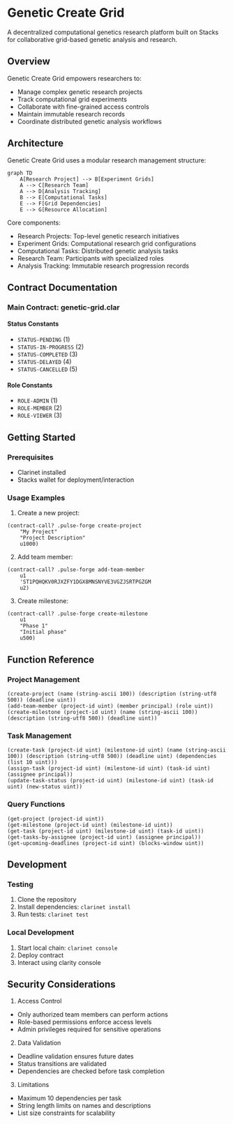 # Genetic Create Grid

A decentralized computational genetics research platform built on Stacks for collaborative grid-based genetic analysis and research.

## Overview

Genetic Create Grid empowers researchers to:
- Manage complex genetic research projects
- Track computational grid experiments
- Collaborate with fine-grained access controls
- Maintain immutable research records
- Coordinate distributed genetic analysis workflows

## Architecture

Genetic Create Grid uses a modular research management structure:

```mermaid
graph TD
    A[Research Project] --> B[Experiment Grids]
    A --> C[Research Team]
    A --> D[Analysis Tracking]
    B --> E[Computational Tasks]
    E --> F[Grid Dependencies]
    E --> G[Resource Allocation]
```

Core components:
- Research Projects: Top-level genetic research initiatives
- Experiment Grids: Computational research grid configurations
- Computational Tasks: Distributed genetic analysis tasks
- Research Team: Participants with specialized roles
- Analysis Tracking: Immutable research progression records

## Contract Documentation

### Main Contract: genetic-grid.clar

#### Status Constants
- `STATUS-PENDING` (1)
- `STATUS-IN-PROGRESS` (2)
- `STATUS-COMPLETED` (3)
- `STATUS-DELAYED` (4)
- `STATUS-CANCELLED` (5)

#### Role Constants
- `ROLE-ADMIN` (1)
- `ROLE-MEMBER` (2)
- `ROLE-VIEWER` (3)

## Getting Started

### Prerequisites
- Clarinet installed
- Stacks wallet for deployment/interaction

### Usage Examples

1. Create a new project:
```clarity
(contract-call? .pulse-forge create-project 
    "My Project" 
    "Project Description" 
    u1000)
```

2. Add team member:
```clarity
(contract-call? .pulse-forge add-team-member 
    u1 
    'ST1PQHQKV0RJXZFY1DGX8MNSNYVE3VGZJSRTPGZGM 
    u2)
```

3. Create milestone:
```clarity
(contract-call? .pulse-forge create-milestone 
    u1 
    "Phase 1" 
    "Initial phase" 
    u500)
```

## Function Reference

### Project Management

```clarity
(create-project (name (string-ascii 100)) (description (string-utf8 500)) (deadline uint))
(add-team-member (project-id uint) (member principal) (role uint))
(create-milestone (project-id uint) (name (string-ascii 100)) (description (string-utf8 500)) (deadline uint))
```

### Task Management

```clarity
(create-task (project-id uint) (milestone-id uint) (name (string-ascii 100)) (description (string-utf8 500)) (deadline uint) (dependencies (list 10 uint)))
(assign-task (project-id uint) (milestone-id uint) (task-id uint) (assignee principal))
(update-task-status (project-id uint) (milestone-id uint) (task-id uint) (new-status uint))
```

### Query Functions

```clarity
(get-project (project-id uint))
(get-milestone (project-id uint) (milestone-id uint))
(get-task (project-id uint) (milestone-id uint) (task-id uint))
(get-tasks-by-assignee (project-id uint) (assignee principal))
(get-upcoming-deadlines (project-id uint) (blocks-window uint))
```

## Development

### Testing
1. Clone the repository
2. Install dependencies: `clarinet install`
3. Run tests: `clarinet test`

### Local Development
1. Start local chain: `clarinet console`
2. Deploy contract
3. Interact using clarity console

## Security Considerations

1. Access Control
- Only authorized team members can perform actions
- Role-based permissions enforce access levels
- Admin privileges required for sensitive operations

2. Data Validation
- Deadline validation ensures future dates
- Status transitions are validated
- Dependencies are checked before task completion

3. Limitations
- Maximum 10 dependencies per task
- String length limits on names and descriptions
- List size constraints for scalability